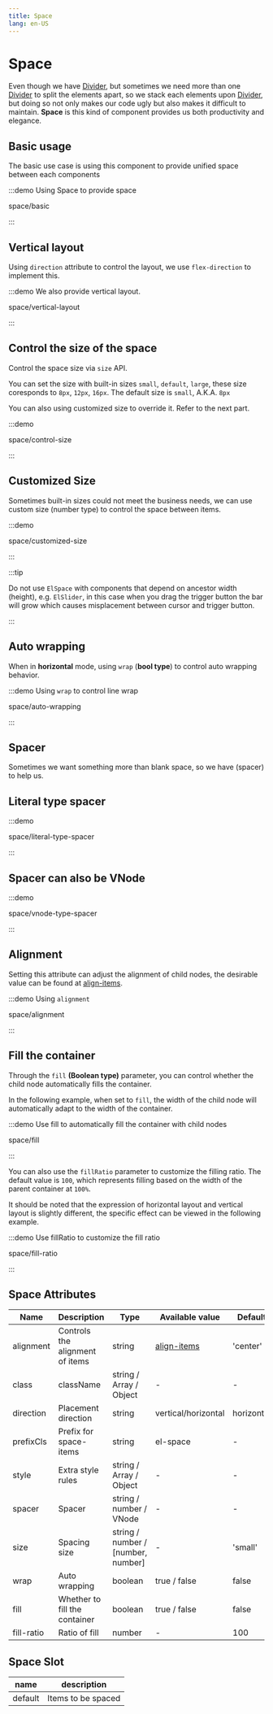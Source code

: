 ```yaml
---
title: Space
lang: en-US
---
```


# Space

Even though we have [Divider](/en-US/component/divider), but sometimes we need more than one [Divider](/en-US/component/divider) to split the elements apart, so we stack each elements upon [Divider](/en-US/component/divider), but doing so not only makes our code ugly but also makes it difficult to maintain. **Space** is this kind of component provides us both productivity and elegance.

## Basic usage

The basic use case is using this component to provide unified space between each components

:::demo Using Space to provide space

space/basic

:::

## Vertical layout

Using `direction` attribute to control the layout, we use `flex-direction` to implement this.

:::demo We also provide vertical layout.

space/vertical-layout

:::

## Control the size of the space

Control the space size via `size` API.

You can set the size with built-in sizes `small`, `default`, `large`, these size coresponds to `8px`, `12px`, `16px`. The default size is `small`, A.K.A. `8px`

You can also using customized size to override it. Refer to the next part.

:::demo

space/control-size

:::

## Customized Size

Sometimes built-in sizes could not meet the business needs, we can use custom size (number type) to control the space between items.

:::demo

space/customized-size

:::

:::tip

Do not use `ElSpace` with components that depend on ancestor width (height), e.g. `ElSlider`, in this case when you drag the trigger button the bar will grow which causes misplacement between cursor and trigger button.

:::

## Auto wrapping

When in **horizontal** mode, using `wrap` (**bool type**) to control auto wrapping behavior.

:::demo Using `wrap` to control line wrap

space/auto-wrapping

:::

## Spacer

Sometimes we want something more than blank space, so we have (spacer) to help us.

## Literal type spacer

:::demo

space/literal-type-spacer

:::

## Spacer can also be VNode

:::demo

space/vnode-type-spacer

:::

## Alignment

Setting this attribute can adjust the alignment of child nodes, the desirable value can be found at [align-items](https://developer.mozilla.org/en-US/docs/Web/CSS/align-items).

:::demo Using `alignment`

space/alignment

:::

## Fill the container

Through the `fill` **(Boolean type)** parameter, you can control whether the child node automatically fills the container.

In the following example, when set to `fill`, the width of the child node will automatically adapt to the width of the container.

:::demo Use fill to automatically fill the container with child nodes

space/fill

:::

You can also use the `fillRatio` parameter to customize the filling ratio. The default value is `100`, which represents filling based on the width of the parent container at `100%`.

It should be noted that the expression of horizontal layout and vertical layout is slightly different, the specific effect can be viewed in the following example.

:::demo Use fillRatio to customize the fill ratio

space/fill-ratio

:::

## Space Attributes

| Name       | Description                     | Type                               | Available value                                                             | Default    |
| ---------- | ------------------------------- | ---------------------------------- | --------------------------------------------------------------------------- | ---------- |
| alignment  | Controls the alignment of items | string                             | [align-items](https://developer.mozilla.org/en-US/docs/Web/CSS/align-items) | 'center'   |
| class      | className                       | string / Array / Object            | -                                                                           | -          |
| direction  | Placement direction             | string                             | vertical/horizontal                                                         | horizontal |
| prefixCls  | Prefix for space-items          | string                             | el-space                                                                    | -          |
| style      | Extra style rules               | string / Array / Object            | -                                                                           | -          |
| spacer     | Spacer                          | string / number / VNode            | -                                                                           | -          |
| size       | Spacing size                    | string / number / [number, number] | -                                                                           | 'small'    |
| wrap       | Auto wrapping                   | boolean                            | true / false                                                                | false      |
| fill       | Whether to fill the container   | boolean                            | true / false                                                                | false      |
| fill-ratio | Ratio of fill                   | number                             | -                                                                           | 100        |

## Space Slot

| name    | description        |
| ------- | ------------------ |
| default | Items to be spaced |
